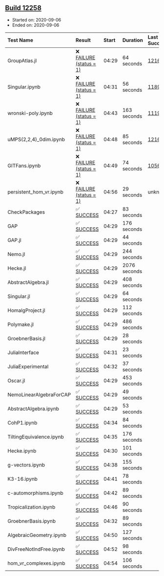## [Build 12258](https://oscarci.mathematik.uni-kl.de/job/oscar/12258/)

* Started on: 2020-09-06
* Ended on: 2020-09-06

| Test Name    | Result | Start | Duration | Last Success | First Failure |
|:-------------|:-------|:------|:---------|:-------------|:--------------|
| GroupAtlas.jl | ❌ [FAILURE (status = 1)](https://oscarci.mathematik.uni-kl.de/job/oscar/12258/artifact/logs/build-12258/GroupAtlas.jl.log) | 04:29 | 64 seconds | [12167](https://oscarci.mathematik.uni-kl.de/job/oscar/12167/) | [12168](https://oscarci.mathematik.uni-kl.de/job/oscar/12168/) |
| Singular.ipynb | ❌ [FAILURE (status = 1)](https://oscarci.mathematik.uni-kl.de/job/oscar/12258/artifact/logs/build-12258/Singular.ipynb.log) | 04:31 | 56 seconds | [11893](https://oscarci.mathematik.uni-kl.de/job/oscar/11893/) | [11894](https://oscarci.mathematik.uni-kl.de/job/oscar/11894/) |
| wronski-poly.ipynb | ❌ [FAILURE (status = 1)](https://oscarci.mathematik.uni-kl.de/job/oscar/12258/artifact/logs/build-12258/wronski-poly.ipynb.log) | 04:43 | 163 seconds | [11192](https://oscarci.mathematik.uni-kl.de/job/oscar/11192/) | [11193](https://oscarci.mathematik.uni-kl.de/job/oscar/11193/) |
| uMPS(2,2,4)_0dim.ipynb | ❌ [FAILURE (status = 1)](https://oscarci.mathematik.uni-kl.de/job/oscar/12258/artifact/logs/build-12258/uMPS-2-2-4-_0dim.ipynb.log) | 04:48 | 85 seconds | [12167](https://oscarci.mathematik.uni-kl.de/job/oscar/12167/) | [12168](https://oscarci.mathematik.uni-kl.de/job/oscar/12168/) |
| GITFans.ipynb | ❌ [FAILURE (status = 1)](https://oscarci.mathematik.uni-kl.de/job/oscar/12258/artifact/logs/build-12258/GITFans.ipynb.log) | 04:49 | 74 seconds | [10566](https://oscarci.mathematik.uni-kl.de/job/oscar/10566/) | [10567](https://oscarci.mathematik.uni-kl.de/job/oscar/10567/) |
| persistent_hom_vr.ipynb | ❌ [FAILURE (status = 1)](https://oscarci.mathematik.uni-kl.de/job/oscar/12258/artifact/logs/build-12258/persistent_hom_vr.ipynb.log) | 04:56 | 29 seconds | unknown | unknown |
| CheckPackages | ✅ [SUCCESS](https://oscarci.mathematik.uni-kl.de/job/oscar/12258/artifact/logs/build-12258/CheckPackages.log) | 04:27 | 83 seconds |  |  |
| GAP | ✅ [SUCCESS](https://oscarci.mathematik.uni-kl.de/job/oscar/12258/artifact/logs/build-12258/GAP.log) | 04:29 | 176 seconds |  |  |
| GAP.jl | ✅ [SUCCESS](https://oscarci.mathematik.uni-kl.de/job/oscar/12258/artifact/logs/build-12258/GAP.jl.log) | 04:29 | 44 seconds |  |  |
| Nemo.jl | ✅ [SUCCESS](https://oscarci.mathematik.uni-kl.de/job/oscar/12258/artifact/logs/build-12258/Nemo.jl.log) | 04:29 | 244 seconds |  |  |
| Hecke.jl | ✅ [SUCCESS](https://oscarci.mathematik.uni-kl.de/job/oscar/12258/artifact/logs/build-12258/Hecke.jl.log) | 04:29 | 2076 seconds |  |  |
| AbstractAlgebra.jl | ✅ [SUCCESS](https://oscarci.mathematik.uni-kl.de/job/oscar/12258/artifact/logs/build-12258/AbstractAlgebra.jl.log) | 04:29 | 408 seconds |  |  |
| Singular.jl | ✅ [SUCCESS](https://oscarci.mathematik.uni-kl.de/job/oscar/12258/artifact/logs/build-12258/Singular.jl.log) | 04:29 | 64 seconds |  |  |
| HomalgProject.jl | ✅ [SUCCESS](https://oscarci.mathematik.uni-kl.de/job/oscar/12258/artifact/logs/build-12258/HomalgProject.jl.log) | 04:29 | 112 seconds |  |  |
| Polymake.jl | ✅ [SUCCESS](https://oscarci.mathematik.uni-kl.de/job/oscar/12258/artifact/logs/build-12258/Polymake.jl.log) | 04:29 | 486 seconds |  |  |
| GroebnerBasis.jl | ✅ [SUCCESS](https://oscarci.mathematik.uni-kl.de/job/oscar/12258/artifact/logs/build-12258/GroebnerBasis.jl.log) | 04:29 | 28 seconds |  |  |
| JuliaInterface | ✅ [SUCCESS](https://oscarci.mathematik.uni-kl.de/job/oscar/12258/artifact/logs/build-12258/JuliaInterface.log) | 04:31 | 23 seconds |  |  |
| JuliaExperimental | ✅ [SUCCESS](https://oscarci.mathematik.uni-kl.de/job/oscar/12258/artifact/logs/build-12258/JuliaExperimental.log) | 04:32 | 37 seconds |  |  |
| Oscar.jl | ✅ [SUCCESS](https://oscarci.mathematik.uni-kl.de/job/oscar/12258/artifact/logs/build-12258/Oscar.jl.log) | 04:29 | 453 seconds |  |  |
| NemoLinearAlgebraForCAP | ✅ [SUCCESS](https://oscarci.mathematik.uni-kl.de/job/oscar/12258/artifact/logs/build-12258/NemoLinearAlgebraForCAP.log) | 04:29 | 49 seconds |  |  |
| AbstractAlgebra.ipynb | ✅ [SUCCESS](https://oscarci.mathematik.uni-kl.de/job/oscar/12258/artifact/logs/build-12258/AbstractAlgebra.ipynb.log) | 04:29 | 53 seconds |  |  |
| CohP1.ipynb | ✅ [SUCCESS](https://oscarci.mathematik.uni-kl.de/job/oscar/12258/artifact/logs/build-12258/CohP1.ipynb.log) | 04:34 | 84 seconds |  |  |
| TiltingEquivalence.ipynb | ✅ [SUCCESS](https://oscarci.mathematik.uni-kl.de/job/oscar/12258/artifact/logs/build-12258/TiltingEquivalence.ipynb.log) | 04:35 | 176 seconds |  |  |
| Hecke.ipynb | ✅ [SUCCESS](https://oscarci.mathematik.uni-kl.de/job/oscar/12258/artifact/logs/build-12258/Hecke.ipynb.log) | 04:30 | 101 seconds |  |  |
| g-vectors.ipynb | ✅ [SUCCESS](https://oscarci.mathematik.uni-kl.de/job/oscar/12258/artifact/logs/build-12258/g-vectors.ipynb.log) | 04:38 | 155 seconds |  |  |
| K3-16.ipynb | ✅ [SUCCESS](https://oscarci.mathematik.uni-kl.de/job/oscar/12258/artifact/logs/build-12258/K3-16.ipynb.log) | 04:41 | 78 seconds |  |  |
| c-automorphisms.ipynb | ✅ [SUCCESS](https://oscarci.mathematik.uni-kl.de/job/oscar/12258/artifact/logs/build-12258/c-automorphisms.ipynb.log) | 04:42 | 89 seconds |  |  |
| Tropicalization.ipynb | ✅ [SUCCESS](https://oscarci.mathematik.uni-kl.de/job/oscar/12258/artifact/logs/build-12258/Tropicalization.ipynb.log) | 04:46 | 90 seconds |  |  |
| GroebnerBasis.ipynb | ✅ [SUCCESS](https://oscarci.mathematik.uni-kl.de/job/oscar/12258/artifact/logs/build-12258/GroebnerBasis.ipynb.log) | 04:32 | 89 seconds |  |  |
| AlgebraicGeometry.ipynb | ✅ [SUCCESS](https://oscarci.mathematik.uni-kl.de/job/oscar/12258/artifact/logs/build-12258/AlgebraicGeometry.ipynb.log) | 04:50 | 127 seconds |  |  |
| DivFreeNotIndFree.ipynb | ✅ [SUCCESS](https://oscarci.mathematik.uni-kl.de/job/oscar/12258/artifact/logs/build-12258/DivFreeNotIndFree.ipynb.log) | 04:52 | 98 seconds |  |  |
| hom_vr_complexes.ipynb | ✅ [SUCCESS](https://oscarci.mathematik.uni-kl.de/job/oscar/12258/artifact/logs/build-12258/hom_vr_complexes.ipynb.log) | 04:54 | 106 seconds |  |  |
